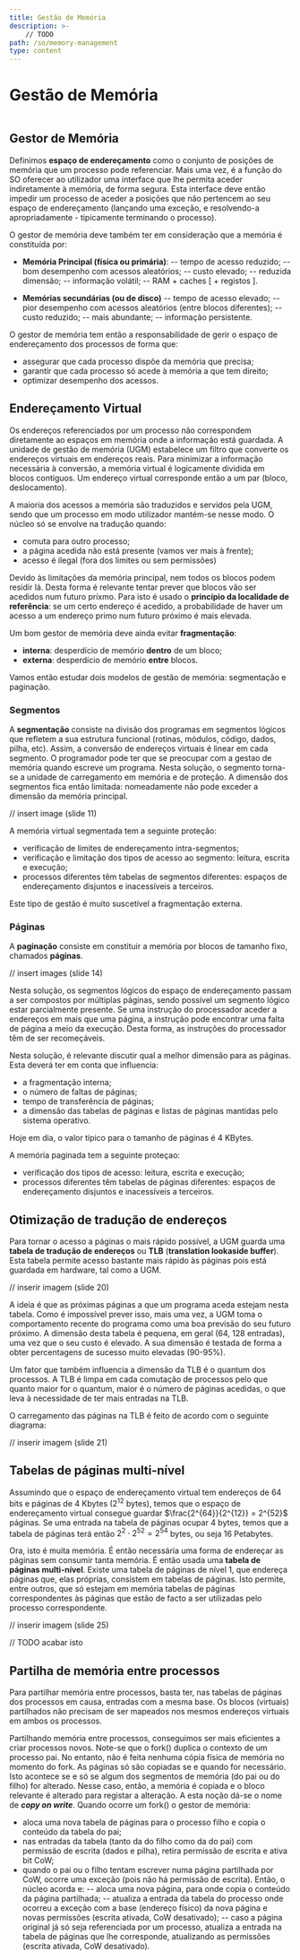 ```yaml
---
title: Gestão de Memória
description: >-
	// TODO
path: /so/memory-management
type: content
---
```


# Gestão de Memória

```toc

```

## Gestor de Memória

Definimos **espaço de endereçamento** como o conjunto de posições de memória que um processo pode referenciar. 
Mais uma vez, é a função do SO oferecer ao utilizador uma interface que lhe permita aceder indiretamente à memória, de forma segura. 
Esta interface deve então impedir um processo de aceder a posições que não pertencem ao seu espaço de endereçamento (lançando uma exceção, e resolvendo-a apropriadamente - tipicamente terminando o processo).

O gestor de memória deve também ter em consideração que a memória é constituída por: 

- **Memória Principal (física ou primária)**:
-- tempo de acesso reduzido;
-- bom desempenho com acessos aleatórios;
-- custo elevado;
-- reduzida dimensão;
-- informação volátil;
-- RAM + caches [ + registos ].

- **Memórias secundárias (ou de disco)**
-- tempo de acesso elevado;
-- pior desempenho com acessos aleatórios (entre blocos diferentes);
-- custo reduzido;
-- mais abundante;
-- informação persistente.

O gestor de memória tem então a responsabilidade de gerir o espaço de endereçamento dos processos de forma que:

- assegurar que cada processo dispõe da memória que precisa;
- garantir que cada processo só acede à memória a que tem direito;
- optimizar desempenho dos acessos.

## Endereçamento Virtual

Os endereços referenciados por um processo não correspondem diretamente ao espaços em memória onde a informação está guardada.
A unidade de gestão de memória (UGM) estabelece um filtro que converte os endereços virtuais em endereços reais.
Para minimizar a informação necessária à conversão, a memória virtual é logicamente dividida em blocos contíguos. 
Um endereço virtual corresponde então a um par (bloco, deslocamento). 

A maioria dos acessos a memória são traduzidos e servidos pela UGM, sendo que um processo em modo utilizador mantém-se nesse modo.
O núcleo só se envolve na tradução quando:
- comuta para outro processo;
- a página acedida não está presente (vamos ver mais à frente);
- acesso é ilegal (fora dos limites ou sem permissões)

Devido às limitações da memória principal, nem todos os blocos podem residir lá. 
Desta forma é relevante tentar prever que blocos vão ser acedidos num futuro príxmo. 
Para isto é usado o **princípio da localidade de referência**: 
se um certo endereço é acedido, a probabilidade de haver um acesso a um endereço primo num futuro próximo é mais elevada.

Um bom gestor de memória deve ainda evitar **fragmentação**:
- **interna**: desperdício de memório __dentro__ de um bloco;
- **externa**: desperdício de memório __entre__ blocos.

Vamos então estudar dois modelos de gestão de memória: segmentação e paginação.

### Segmentos 

A **segmentação** consiste na divisão dos programas em segmentos lógicos que refletem a sua estrutura funcional (rotinas, módulos, código, dados, pilha, etc). 
Assim, a conversão de endereços virtuais é linear em cada segmento.
O programador pode ter que se preocupar com a gestao de memória quando escreve um programa.
Nesta solução, o segmento torna-se a unidade de carregamento em memória e de proteção.
A dimensão dos segmentos fica então limitada: nomeadamente não pode exceder a dimensão da memória principal.

// insert image (slide 11)

A memória virtual segmentada tem a seguinte proteção:
- verificação de limites de endereçamento intra-segmentos;
- verificação e limitação dos tipos de acesso ao segmento: leitura, escrita e execução;
- processos diferentes têm tabelas de segmentos diferentes: espaços de endereçamento disjuntos e inacessíveis a terceiros.

Este tipo de gestão é muito suscetível a fragmentação externa.

### Páginas

A **paginação** consiste em constituir a memória por blocos de tamanho fixo, chamados **páginas**.

// insert images (slide 14)

Nesta solução, os segmentos lógicos do espaço de endereçamento passam a ser compostos por múltiplas páginas, sendo possível um segmento lógico estar parcialmente presente.
Se uma instrução do processador aceder a endereços em mais que uma página, a instrução pode encontrar uma falta de página a meio da execução.
Desta forma, as instruções do processador têm de ser recomeçáveis.

Nesta solução, é relevante discutir qual a melhor dimensão para as páginas. Esta deverá ter em conta que influencia:
- a fragmentação interna;
- o número de faltas de páginas;
- tempo de transferência de páginas;
- a dimensão das tabelas de páginas e listas de páginas mantidas pelo sistema operativo.

Hoje em dia, o valor típico para o tamanho de páginas é 4 KBytes.

A memória paginada tem a seguinte proteçao:
- verificação dos tipos de acesso: leitura, escrita e execução;
- processos diferentes têm tabelas de páginas diferentes: espaços de endereçamento disjuntos e inacessíveis a terceiros.

## Otimização de tradução de endereços

Para tornar o acesso a páginas o mais rápido possível, a UGM guarda uma **tabela de tradução de endereços** ou **TLB** (__translation lookaside buffer__).
Esta tabela permite acesso bastante mais rápido às páginas pois está guardada em hardware, tal como a UGM.

// inserir imagem (slide 20)

A ideia é que as próximas páginas a que um programa aceda estejam nesta tabela. 
Como é impossível prever isso, mais uma vez, a UGM toma o comportamento recente do programa como uma boa previsão do seu futuro próximo.
A dimensão desta tabela é pequena, em geral (64, 128 entradas), uma vez que o seu custo é elevado.
A sua dimensão é testada de forma a obter percentagens de sucesso muito elevadas (90-95%).

Um fator que também influencia a dimensão da TLB é o quantum dos processos.
A TLB é limpa em cada comutação de processos pelo que quanto maior for o quantum, maior é o número de páginas acedidas, o que leva à necessidade de ter mais entradas na TLB.

O carregamento das páginas na TLB é feito de acordo com o seguinte diagrama:

// inserir imagem (slide 21)

## Tabelas de páginas multi-nível

Assumindo que o espaço de endereçamento virtual tem endereços de 64 bits e páginas de 4 Kbytes ($2^12$ bytes), temos que o espaço de endereçamento virtual consegue guardar $\frac{2^{64}}{2^{12}} = 2^{52}$ páginas.
Se uma entrada na tabela de páginas ocupar 4 bytes, temos que a tabela de páginas terá então $2^2 \cdot 2^{52} = 2^{54}$ bytes, ou seja 16 Petabytes.

Ora, isto é muita memória. É então necessária uma forma de endereçar as páginas sem consumir tanta memória. É então usada uma **tabela de páginas multi-nível**.
Existe uma tabela de páginas de nível 1, que endereça páginas que, elas próprias, consistem em tabelas de páginas.
Isto permite, entre outros, que só estejam em memória tabelas de páginas correspondentes às páginas que estão de facto a ser utilizadas pelo processo correspondente.

// inserir imagem (slide 25)

// TODO acabar isto

## Partilha de memória entre processos

Para partilhar memória entre processos, basta ter, nas tabelas de páginas dos processos em causa, entradas com a mesma base.
Os blocos (virtuais) partilhados não precisam de ser mapeados nos mesmos endereços virtuais em ambos os processos.

Partilhando memória entre processos, conseguimos ser mais eficientes a criar processos novos.
Note-se que o fork() duplica o contexto de um processo pai.
No entanto, não é feita nenhuma cópia física de memória no momento do fork.
As páginas só são copiadas se e quando for necessário. 
Isto acontece se e só se algum dos segmentos de memória (do pai ou do filho) for alterado.
Nesse caso, então, a memória é copiada e o bloco relevante é alterado para registar a alteração.
A esta noção dá-se o nome de **_copy on write_**.
Quando ocorre um fork() o gestor de memória:
- aloca uma nova tabela de páginas para o processo filho e copia o conteúdo da tabela do pai;
- nas entradas da tabela (tanto da do filho como da do pai) com permissão de escrita (dados e pilha), retira permissão de escrita e ativa bit CoW;
- quando o pai ou o filho tentam escrever numa página partilhada por CoW, ocorre uma exceção (pois não há permissão de escrita). Então, o núcleo acorda e:
-- aloca uma nova página, para onde copia o conteúdo da página partilhada;
-- atualiza a entrada da tabela do processo onde ocorreu a exceção com a base (endereço físico) da nova página e novas permissões (escrita ativada, CoW desativado);
-- caso a página original já só seja referenciada por um processo, atualiza a entrada na tabela de páginas que lhe corresponde, atualizando as permissões (escrita ativada, CoW desativado).
